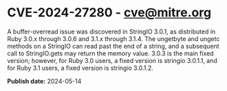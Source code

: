 # CVE-2024-27280 - cve@mitre.org

A buffer-overread issue was discovered in StringIO 3.0.1, as distributed in Ruby 3.0.x through 3.0.6 and 3.1.x through 3.1.4. The ungetbyte and ungetc methods on a StringIO can read past the end of a string, and a subsequent call to StringIO.gets may return the memory value. 3.0.3 is the main fixed version; however, for Ruby 3.0 users, a fixed version is stringio 3.0.1.1, and for Ruby 3.1 users, a fixed version is stringio 3.0.1.2.

**Publish date:** 2024-05-14
